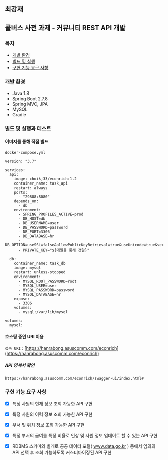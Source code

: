 ## 최강재

## 콜버스 사전 과제 - 커뮤니티 REST API 개발

### 목차
- [개발 환경](#개발-환경)
- [빌드 및 실행](#빌드-및-실행)
- [구현 기능 요구 사항](#구현-기능-요구-사항)

### 개발 환경
- Java 1.8
- Spring Boot 2.7.8
- Spring MVC, JPA
- MySQL
- Gradle

### 빌드 및 실행과 테스트

#### 이미지를 통해 직접 빌드

`docker-compose.yml`
```
version: "3.7"

services:
  api:
    image: choikj33/econrich:1.2
    container_name: task_api
    restart: always
    ports:
      - "29888:8080"
    depends_on:
      - db
    environment:
      - SPRING_PROFILES_ACTIVE=prod
      - DB_HOST=db
      - DB_USERNAME=user
      - DB_PASSWORD=password
      - DB_PORT=3306
      - DB_DATABASE=hr
      - DB_OPTION=useSSL=false&allowPublicKeyRetrieval=true&useUnicode=true&serverTimezone=Asia/Seoul
      - PRIVATE_KEY="${메일을 통해 전달}"

  db:
    container_name: task_db
    image: mysql
    restart: unless-stopped
    environment:
      - MYSQL_ROOT_PASSWORD=root
      - MYSQL_USER=user
      - MYSQL_PASSWORD=password
      - MYSQL_DATABASE=hr
    expose:
      - 3306
    volumes:
      - mysql:/var/lib/mysql

volumes:
  mysql:
```

#### 호스팅 중인 URI 이용

`접속 URI` : [https://hanrabong.asuscomm.com/econrich](https://hanrabong.asuscomm.com/econrich)

##### API 명세서 확인

```
https://hanrabong.asuscomm.com/econrich/swagger-ui/index.html#
```

### 구현 기능 요구 사항

- [x] 특정 사원의 현재 정보 조회 가능한 API 구현
- [x] 특정 사원의 이력 정보 조회 가능한 API 구현
- [x] 부서 및 위치 정보 조회 가능한 API 구현
- [x] 특정 부서의 급여를 특정 비율로 인상 및 사원 정보 업데이트 할 수 있는 API 구현
- [x] RDBMS 스키마와 별개로 공공 데이터 포털( www.data.go.kr ) 등에서 임의의 API 선택 후 조회 가능하도록 커스터마이징된 API 구현

